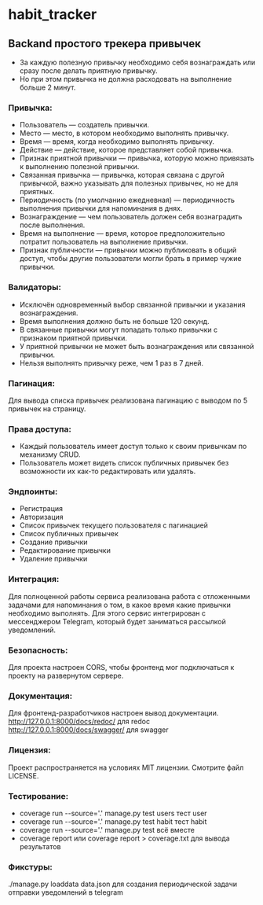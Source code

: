 # habit_tracker
## Backand простого трекера привычек

+ За каждую полезную привычку необходимо себя вознаграждать или сразу после делать приятную привычку.
+ Но при этом привычка не должна расходовать на выполнение больше 2 минут. 


### Привычка:
+ Пользователь — создатель привычки.
+ Место — место, в котором необходимо выполнять привычку.
+ Время — время, когда необходимо выполнять привычку.
+ Действие — действие, которое представляет собой привычка.
+ Признак приятной привычки — привычка, которую можно привязать к выполнению полезной привычки.
+ Связанная привычка — привычка, которая связана с другой привычкой, важно указывать для полезных привычек, но не для приятных.
+ Периодичность (по умолчанию ежедневная) — периодичность выполнения привычки для напоминания в днях.
+ Вознаграждение — чем пользователь должен себя вознаградить после выполнения.
+ Время на выполнение — время, которое предположительно потратит пользователь на выполнение привычки.
+ Признак публичности — привычки можно публиковать в общий доступ, чтобы другие пользователи могли брать в пример чужие привычки.


### Валидаторы:
+ Исключён одновременный выбор связанной привычки и указания вознаграждения.
+ Время выполнения должно быть не больше 120 секунд.
+ В связанные привычки могут попадать только привычки с признаком приятной привычки.
+ У приятной привычки не может быть вознаграждения или связанной привычки.
+ Нельзя выполнять привычку реже, чем 1 раз в 7 дней.


### Пагинация:
Для вывода списка привычек реализована пагинацию с выводом по 5 привычек на страницу.

### Права доступа:
+ Каждый пользователь имеет доступ только к своим привычкам по механизму CRUD.
+ Пользователь может видеть список публичных привычек без возможности их как-то редактировать или удалять.


### Эндпоинты:
+ Регистрация
+ Авторизация
+ Список привычек текущего пользователя с пагинацией
+ Список публичных привычек
+ Создание привычки
+ Редактирование привычки
+ Удаление привычки


### Интеграция:
Для полноценной работы сервиса реализована работа с отложенными задачами для напоминания о том, 
в какое время какие привычки необходимо выполнять. Для этого сервис интегрирован с мессенджером Telegram, 
который будет заниматься рассылкой уведомлений.


### Безопасность:
Для проекта настроен CORS, чтобы фронтенд мог подключаться к проекту на развернутом сервере.


### Документация:
Для фронтенд-разработчиков настроен вывод документации.
http://127.0.0.1:8000/docs/redoc/ для redoc
http://127.0.0.1:8000/docs/swagger/ для swagger


### Лицензия:
Проект распространяется на условиях MIT лицензии.
Смотрите файл LICENSE.


### Тестирование:
+ coverage run --source='.' manage.py test users тест user
+ coverage run --source='.' manage.py test habit тест habit
+ coverage run --source='.' manage.py test всё вместе 
+ coverage report или coverage report > coverage.txt для вывода результатов


### Фикстуры:
 ./manage.py loaddata data.json для создания периодической 
 задачи отправки уведомлений в telegram 